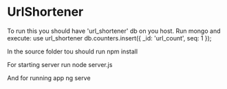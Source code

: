 # UrlShortener

To run this you should have 'url_shortener' db on you host. Run mongo and execute:
	use url_shortener
	db.counters.insert({ _id: 'url_count', seq: 1 });

In the source folder tou should run 
npm install

For starting server run
node server.js

And for running app
ng serve